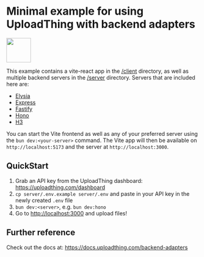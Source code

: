 # Minimal example for using UploadThing with backend adapters

<a href="https://stackblitz.com/github/pingdotgg/uploadthing/tree/main/examples/minimal-hono-react">
  <img height="64" src="https://github.com/pingdotgg/uploadthing/assets/51714798/45907a4e-aa64-401a-afb3-b6c6df6eb71f" />
</a>

This example contains a vite-react app in the [/client](./client/) directory, as
well as multiple backend servers in the [/server](./server/) directory. Servers
that are included here are:

- [Elysia](./server/src/elysia.ts)
- [Express](./server/src/express.ts)
- [Fastify](./server/src/fastify.ts)
- [Hono](./server/src/hono.ts)
- [H3](./server/src/h3.ts)

You can start the Vite frontend as well as any of your preferred server using
the `bun dev:<your-server>` command. The Vite app will then be available on
`http://localhost:5173` and the server at `http://localhost:3000`.

## QuickStart

1. Grab an API key from the UploadThing dashboard:
   https://uploadthing.com/dashboard
2. `cp server/.env.example server/.env` and paste in your API key in the newly
   created `.env` file
3. `bun dev:<server>`, e.g. `bun dev:hono`
4. Go to [http://localhost:3000](http://localhost:3000) and upload files!

## Further reference

Check out the docs at: https://docs.uploadthing.com/backend-adapters
